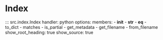 # Index

::: src.index.Index
    handler: python
    options:
      members:
        - __init__
        - __str__
        - __eq__
        - to_dict
        - matches
        - is_partial
        - get_metadata
        - get_filename
        - from_filename
      show_root_heading: true
      show_source: true
